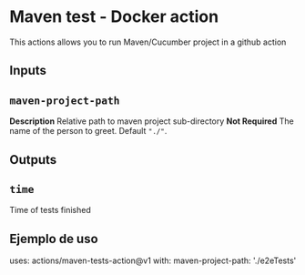 # Maven test - Docker action

This actions allows you to run Maven/Cucumber project in a github action

## Inputs

## `maven-project-path`
**Description** Relative path to maven project sub-directory
**Not Required** The name of the person to greet. Default `"./"`.

## Outputs

## `time`

Time of tests finished
## Ejemplo de uso

uses: actions/maven-tests-action@v1
with:
  maven-project-path: './e2eTests'